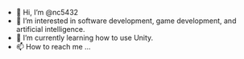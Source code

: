 - 👋 Hi, I’m @nc5432
- 👀 I’m interested in software development, game development, and artificial intelligence.
- 🌱 I’m currently learning how to use Unity.
- 📫 How to reach me ...

<!---
nc5432/nc5432 is a ✨ special ✨ repository because its `README.md` (this file) appears on your GitHub profile.
You can click the Preview link to take a look at your changes.
--->

